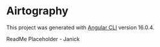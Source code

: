 # Airtography

This project was generated with [Angular CLI](https://github.com/angular/angular-cli) version 16.0.4.

ReadMe Placeholder - Janick